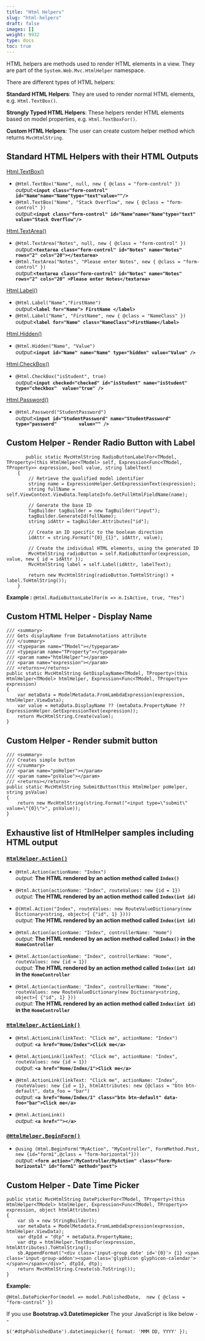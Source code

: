 ```yaml
---
title: "Html Helpers"
slug: "html-helpers"
draft: false
images: []
weight: 9932
type: docs
toc: true
---
```


HTML helpers are methods used to render HTML elements in a view. They are part of the `System.Web.Mvc.HtmlHelper` namespace.

There are different types of HTML helpers:

**Standard HTML Helpers**: They are used to render normal HTML elements, e.g. `Html.TextBox()`.

**Strongly Typed HTML Helpers**: These helpers render HTML elements based on model properties, e.g. `Html.TextBoxFor()`.

**Custom HTML Helpers**: The user can create custom helper method which returns `MvcHtmlString`.


## Standard HTML Helpers with their HTML Outputs
[Html.TextBox()][1]

- `@Html.TextBox("Name", null, new { @class = "form-control" })  `  
*output:***`<input class="form-control" id="Name"name="Name"type="text"value=""/>`**
- `@Html.TextBox("Name", "Stack Overflow", new { @class = "form-control" })  `  
*output:***`<input class="form-control" id="Name"name="Name"type="text" value="Stack Overflow"/>`**

[Html.TextArea()][2]

- `@Html.TextArea("Notes", null, new { @class = "form-control" })   `  
*output:***`<textarea class="form-control" id="Notes" name="Notes" rows="2" cols="20"></textarea>`**
- `@Html.TextArea("Notes", "Please enter Notes", new { @class = "form-control" })    `  
*output:***`<textarea class="form-control" id="Notes" name="Notes" rows="2" cols="20" >Please enter Notes</textarea>`**

[Html.Label()][3]

- `@Html.Label("Name","FirstName")`  
*output:***`<label for="Name"> FirstName </label>`**
- `@Html.Label("Name", "FirstName", new { @class = "NameClass" })`  
*output:***`<label for="Name" class="NameClass">FirstName</label>`**

[Html.Hidden()][4]

- `@Html.Hidden("Name", "Value")`  
*output:***`<input id="Name" name="Name" type="hidden" value="Value" />`**

[Html.CheckBox()][5]

- `@Html.CheckBox("isStudent", true)`  
*output:***`<input checked="checked" id="isStudent" name="isStudent" type="checkbox" 
        value="true" />`**

[Html.Password()][6]

- `@Html.Password("StudentPassword")`  
*output:***`<input id="StudentPassword" name="StudentPassword" type="password"        value="" />`**


  [1]: https://msdn.microsoft.com/en-us/library/system.web.webpages.html.htmlhelper.textbox(v=vs.111).aspx
  [2]: https://msdn.microsoft.com/en-us/library/system.web.webpages.html.htmlhelper.textarea(v=vs.111).aspx
  [3]: https://msdn.microsoft.com/en-us/library/system.web.webpages.html.htmlhelper.label(v=vs.111).aspx
  [4]: https://msdn.microsoft.com/en-us/library/system.web.webpages.html.htmlhelper.hidden(v=vs.111).aspx
  [5]: https://msdn.microsoft.com/en-us/library/system.web.webpages.html.htmlhelper.checkbox(v=vs.111).aspx
  [6]: https://msdn.microsoft.com/en-us/library/system.web.mvc.html.inputextensions.password(v=vs.118).aspx

## Custom Helper - Render Radio Button with Label
           public static MvcHtmlString RadioButtonLabelFor<TModel, TProperty>(this HtmlHelper<TModel> self, Expression<Func<TModel, TProperty>> expression, bool value, string labelText)
        {
            // Retrieve the qualified model identifier
            string name = ExpressionHelper.GetExpressionText(expression);
            string fullName = self.ViewContext.ViewData.TemplateInfo.GetFullHtmlFieldName(name);

            // Generate the base ID
            TagBuilder tagBuilder = new TagBuilder("input");
            tagBuilder.GenerateId(fullName);
            string idAttr = tagBuilder.Attributes["id"];

            // Create an ID specific to the boolean direction
            idAttr = string.Format("{0}_{1}", idAttr, value);

            // Create the individual HTML elements, using the generated ID
            MvcHtmlString radioButton = self.RadioButtonFor(expression, value, new { id = idAttr });
            MvcHtmlString label = self.Label(idAttr, labelText);

            return new MvcHtmlString(radioButton.ToHtmlString() + label.ToHtmlString());
        }

**Example :** `@Html.RadioButtonLabelFor(m => m.IsActive, true, "Yes")`

## Custom HTML Helper - Display Name
    /// <summary>
    /// Gets displayName from DataAnnotations attribute
    /// </summary>
    /// <typeparam name="TModel"></typeparam>
    /// <typeparam name="TProperty"></typeparam>
    /// <param name="htmlHelper"></param>
    /// <param name="expression"></param>
    /// <returns></returns>
    public static MvcHtmlString GetDisplayName<TModel, TProperty>(this HtmlHelper<TModel> htmlHelper, Expression<Func<TModel, TProperty>> expression)
    {
        var metaData = ModelMetadata.FromLambdaExpression(expression, htmlHelper.ViewData);
        var value = metaData.DisplayName ?? (metaData.PropertyName ?? ExpressionHelper.GetExpressionText(expression));
        return MvcHtmlString.Create(value);
    }

## Custom Helper - Render submit button
    /// <summary>
    /// Creates simple button
    /// </summary>
    /// <param name="poHelper"></param>
    /// <param name="psValue"></param>
    /// <returns></returns>
    public static MvcHtmlString SubmitButton(this HtmlHelper poHelper, string psValue)
    {
        return new MvcHtmlString(string.Format("<input type=\"submit\" value=\"{0}\">", psValue));
    }



## Exhaustive list of HtmlHelper samples including HTML output
### [`HtmlHelper.Action()`][1]

- `@Html.Action(actionName: "Index")`  
*output:* **The HTML rendered by an action method called `Index()`**


- `@Html.Action(actionName: "Index", routeValues: new {id = 1})`  
*output:* **The HTML rendered by an action method called `Index(int id)`**


- `@(Html.Action("Index", routeValues: new RouteValueDictionary(new Dictionary<string, object>{ {"id", 1} })))`  
*output:* **The HTML rendered by an action method called `Index(int id)`**


- `@Html.Action(actionName: "Index", controllerName: "Home")`  
*output:* **The HTML rendered by an action method called `Index()` in the `HomeController`**


- `@Html.Action(actionName: "Index", controllerName: "Home", routeValues: new {id = 1})`  
*output:* **The HTML rendered by an action method called `Index(int id)` in the `HomeController`**


- `@Html.Action(actionName: "Index", controllerName: "Home", routeValues: new RouteValueDictionary(new Dictionary<string, object>{ {"id", 1} }))`  
*output:* **The HTML rendered by an action method called `Index(int id)` in the `HomeController`**

### [`HtmlHelper.ActionLink()`][2]

- `@Html.ActionLink(linkText: "Click me", actionName: "Index")`  
*output:* **`<a href="Home/Index">Click me</a>`**


- `@Html.ActionLink(linkText: "Click me", actionName: "Index", routeValues: new {id = 1})`  
*output:* **`<a href="Home/Index/1">Click me</a>`**


- `@Html.ActionLink(linkText: "Click me", actionName: "Index", routeValues: new {id = 1}, htmlAttributes: new {@class = "btn btn-default", data_foo = "bar")`  
*output:* **`<a href="Home/Index/1" class="btn btn-default" data-foo="bar">Click me</a>`**


- `@Html.ActionLink()`  
*output:* **`<a href=""></a>`**

### [`@HtmlHelper.BeginForm()`][3]
- `@using (Html.BeginForm("MyAction", "MyController", FormMethod.Post, new {id="form1",@class = "form-horizontal"}))`  
*output:* **`<form action="/MyController/MyAction" class="form-horizontal" id="form1" method="post">`**


  [1]: https://msdn.microsoft.com/en-us/library/system.web.mvc.html.childactionextensions.action(v=vs.118).aspx
  [2]: https://msdn.microsoft.com/en-US/library/system.web.mvc.html.linkextensions_methods(v=vs.118).aspx
  [3]: https://msdn.microsoft.com/en-US/library/system.web.mvc.html.formextensions_methods(v=vs.118).aspx

## Custom Helper - Date Time Picker
    public static MvcHtmlString DatePickerFor<TModel, TProperty>(this HtmlHelper<TModel> htmlHelper, Expression<Func<TModel, TProperty>> expression, object htmlAttributes)
    {
        var sb = new StringBuilder();
        var metaData = ModelMetadata.FromLambdaExpression(expression, htmlHelper.ViewData);
        var dtpId = "dtp" + metaData.PropertyName;
        var dtp = htmlHelper.TextBoxFor(expression, htmlAttributes).ToHtmlString();
        sb.AppendFormat("<div class='input-group date' id='{0}'> {1} <span class='input-group-addon'><span class='glyphicon glyphicon-calendar'></span></span></div>", dtpId, dtp);
        return MvcHtmlString.Create(sb.ToString());
    }

**Example:**

    @Html.DatePickerFor(model => model.PublishedDate,  new { @class = "form-control" })

If you use **Bootstrap.v3.Datetimepicker** The your JavaScript is like below -- 

    $('#dtpPublishedDate').datetimepicker({ format: 'MMM DD, YYYY' });



